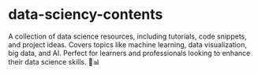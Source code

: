 # data-sciency-contents
A collection of data science resources, including tutorials, code snippets, and project ideas. Covers topics like machine learning, data visualization, big data, and AI. Perfect for learners and professionals looking to enhance their data science skills. 🚀📊
